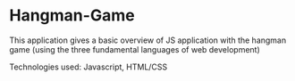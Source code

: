 # Hangman-Game

This application gives a basic overview of JS application with the hangman game (using the three fundamental languages of web development)

Technologies used: Javascript, HTML/CSS
